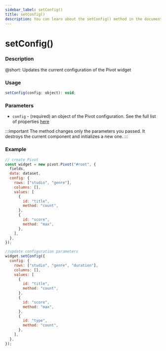 ```yaml
---
sidebar_label: setConfig()
title: setConfig()
description: You can learn about the setConfig() method in the documentation of the DHTMLX JavaScript Pivot library. Browse developer guides and API reference, try out code examples and live demos, and download a free 30-day evaluation version of DHTMLX Pivot.
---
```


# setConfig()

### Description

@short: Updates the current configuration of the Pivot widget

### Usage

~~~jsx {}
setConfig(config: object): void;
~~~

### Parameters

- `config` - (required) an object of the Pivot configuration. See the full list of properties [here](/api/overview/properties-overview)

:::important
The method changes only the parameters you passed. It destroys the current component and initializes a new one.
:::

### Example

~~~jsx
// create Pivot
const widget = new pivot.Pivot("#root", {
  fields,
  data: dataset,
  config: {
    rows: ["studio", "genre"],
    columns: [],
    values: [
      {
        id: "title",
        method: "count",
      },
      {
        id: "score",
        method: "max",
      },
    ],
  },
});

//update configuration parameters
widget.setConfig({
  config: {
    rows: ["studio", "genre", "duration"],
    columns: [],
    values: [
      {
        id: "title",
        method: "count",
      },
      {
        id: "score",
        method: "max",
      },
      {
        id: "type",
        method: "count",
      },
    ],
  },
});
~~~
